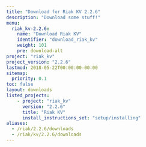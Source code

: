 ```yaml
---
title: "Download for Riak KV 2.2.6"
description: "Download some stuff!"
menu:
  riak_kv-2.2.6:
    name: "Download Riak KV"
    identifier: "download_riak_kv"
    weight: 101
    pre: download-alt
project: "riak_kv"
project_version: "2.2.6"
lastmod: 2018-05-22T00:00:00-00:00
sitemap:
  priority: 0.1
toc: false
layout: downloads
listed_projects:
    - project: "riak_kv"
      version: "2.2.6"
      title: "Riak KV"
      install_instructions_set: "setup/installing"
aliases:
  - /riak/2.2.6/downloads
  - /riak/kv/2.2.6/downloads
---
```

